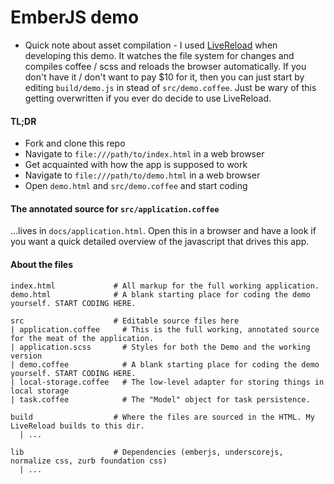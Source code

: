 # EmberJS demo

* Quick note about asset compilation - 
I used [LiveReload](http://livereload.com/) when developing this demo. It watches the file system for changes and compiles coffee / scss and reloads the browser automatically. If you don't have it / don't want to pay $10 for it, then you can just start by editing `build/demo.js` in stead of `src/demo.coffee`. Just be wary of this getting overwritten if you ever do decide to use LiveReload.

#### TL;DR
- Fork and clone this repo
- Navigate to `file:///path/to/index.html` in a web browser
- Get acquainted with how the app is supposed to work
- Navigate to `file:///path/to/demo.html` in a web browser
- Open `demo.html` and `src/demo.coffee` and start coding

#### The annotated source for `src/application.coffee`

…lives in `docs/application.html`. Open this in a browser and have a look if you want a quick detailed overview of the javascript that drives this app.

#### About the files

```
index.html             # All markup for the full working application.
demo.html              # A blank starting place for coding the demo yourself. START CODING HERE.

src                    # Editable source files here
| application.coffee     # This is the full working, annotated source for the meat of the application.
| application.scss       # Styles for both the Demo and the working version
| demo.coffee            # A blank starting place for coding the demo yourself. START CODING HERE.
| local-storage.coffee   # The low-level adapter for storing things in local storage
| task.coffee            # The "Model" object for task persistence.

build                  # Where the files are sourced in the HTML. My LiveReload builds to this dir.
  | ...

lib                    # Dependencies (emberjs, underscorejs, normalize css, zurb foundation css)
  | ...
```
